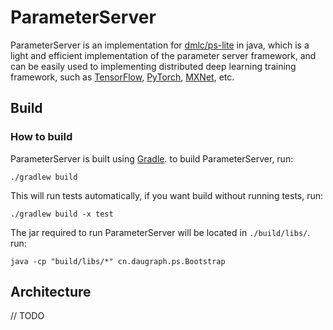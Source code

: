 # ParameterServer
ParameterServer is an implementation for [dmlc/ps-lite](https://github.com/dmlc/ps-lite) in java, which is a light and efficient
implementation of the parameter server framework, and can be easily used to implementing distributed deep learning training framework, 
such as [TensorFlow](https://github.com/tensorflow/tensorflow), [PyTorch](https://github.com/pytorch/pytorch), 
[MXNet](https://github.com/apache/incubator-mxnet), etc.

## Build

### How to build
ParameterServer is built using [Gradle](https://github.com/gradle/gradle). to build ParameterServer, run:

    ./gradlew build

This will run tests automatically, if you want build without running tests, run:

    ./gradlew build -x test

The jar required to run ParameterServer will be located in `./build/libs/`. run:

    java -cp "build/libs/*" cn.daugraph.ps.Bootstrap

## Architecture
// TODO
